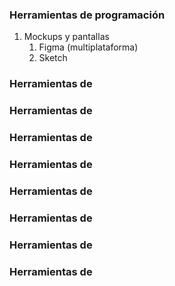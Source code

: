 ### Herramientas de programación
1. Mockups y pantallas
	1. Figma (multiplataforma)
	2. Sketch
### Herramientas de 
### Herramientas de 
### Herramientas de 
### Herramientas de 
### Herramientas de 
### Herramientas de 
### Herramientas de 
### Herramientas de 
